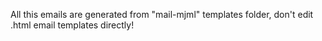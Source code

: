 All this emails are generated from "mail-mjml" templates folder, don't edit .html email templates directly!
